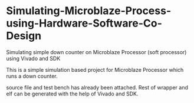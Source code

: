 # Simulating-Microblaze-Process-using-Hardware-Software-Co-Design
Simulating simple down counter on Microblaze Processor (soft processor) using Vivado and SDK

This is a simple simulation based project for Microblaze Processor which runs a down counter.

source file and test bench has already been attached. Rest of wrapper and elf can be generated with the help of Vivado and SDK.
